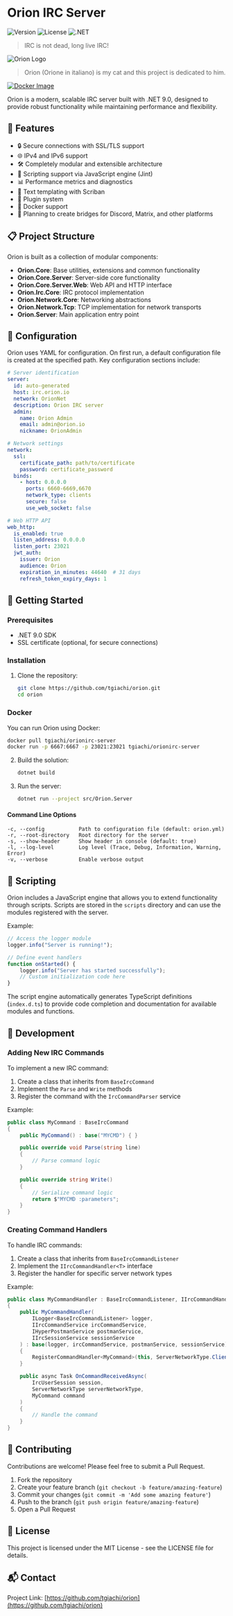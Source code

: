 # Orion IRC Server

![Version](https://img.shields.io/badge/version-0.1.0-blue)
![License](https://img.shields.io/badge/license-MIT-green)
![.NET](https://img.shields.io/badge/.NET-9.0-purple)

> IRC is not dead, long live IRC!

![Orion Logo](assets/orion_logo.png)
> Orion (Orione in italiano) is my cat and this project is dedicated to him.



[![Docker Image](https://img.shields.io/docker/v/tgiachi/orionircserver?label=docker&sort=date)](https://hub.docker.com/r/tgiachi/orionirc-server)

Orion is a modern, scalable IRC server built with .NET 9.0, designed to provide robust functionality while maintaining performance and flexibility.

## 🌟 Features

- 🔒 Secure connections with SSL/TLS support
- 🌐 IPv4 and IPv6 support
- 🛠️ Completely modular and extensible architecture
- 📝 Scripting support via JavaScript engine (Jint)
- 📊 Performance metrics and diagnostics
- 📜 Text templating with Scriban
- 🧩 Plugin system
- 🐳 Docker support
- 🌉 Planning to create bridges for Discord, Matrix, and other platforms

## 📋 Project Structure

Orion is built as a collection of modular components:

- **Orion.Core**: Base utilities, extensions and common functionality
- **Orion.Core.Server**: Server-side core functionality
- **Orion.Core.Server.Web**: Web API and HTTP interface
- **Orion.Irc.Core**: IRC protocol implementation
- **Orion.Network.Core**: Networking abstractions
- **Orion.Network.Tcp**: TCP implementation for network transports
- **Orion.Server**: Main application entry point

## 🔧 Configuration

Orion uses YAML for configuration. On first run, a default configuration file is created at the specified path. Key configuration sections include:

```yaml
# Server identification
server:
  id: auto-generated
  host: irc.orion.io
  network: OrionNet
  description: Orion IRC server
  admin:
    name: Orion Admin
    email: admin@orion.io
    nickname: OrionAdmin

# Network settings
network:
  ssl:
    certificate_path: path/to/certificate
    password: certificate_password
  binds:
    - host: 0.0.0.0
      ports: 6660-6669,6670
      network_type: clients
      secure: false
      use_web_socket: false

# Web HTTP API
web_http:
  is_enabled: true
  listen_address: 0.0.0.0
  listen_port: 23021
  jwt_auth:
    issuer: Orion
    audience: Orion
    expiration_in_minutes: 44640  # 31 days
    refresh_token_expiry_days: 1
```

## 🚀 Getting Started

### Prerequisites

- .NET 9.0 SDK
- SSL certificate (optional, for secure connections)

### Installation

1. Clone the repository:
   ```bash
   git clone https://github.com/tgiachi/orion.git
   cd orion
   ```

### Docker

You can run Orion using Docker:

```bash
docker pull tgiachi/orionirc-server
docker run -p 6667:6667 -p 23021:23021 tgiachi/orionirc-server
```

2. Build the solution:
   ```bash
   dotnet build
   ```

3. Run the server:
   ```bash
   dotnet run --project src/Orion.Server
   ```

#### Command Line Options

```
-c, --config           Path to configuration file (default: orion.yml)
-r, --root-directory   Root directory for the server
-s, --show-header      Show header in console (default: true)
-l, --log-level        Log level (Trace, Debug, Information, Warning, Error)
-v, --verbose          Enable verbose output
```

## 📝 Scripting

Orion includes a JavaScript engine that allows you to extend functionality through scripts. Scripts are stored in the `scripts` directory and can use the modules registered with the server.

Example:

```javascript
// Access the logger module
logger.info("Server is running!");

// Define event handlers
function onStarted() {
    logger.info("Server has started successfully");
    // Custom initialization code here
}
```

The script engine automatically generates TypeScript definitions (`index.d.ts`) to provide code completion and documentation for available modules and functions.

## 👷 Development

### Adding New IRC Commands

To implement a new IRC command:

1. Create a class that inherits from `BaseIrcCommand`
2. Implement the `Parse` and `Write` methods
3. Register the command with the `IrcCommandParser` service

Example:

```csharp
public class MyCommand : BaseIrcCommand
{
    public MyCommand() : base("MYCMD") { }

    public override void Parse(string line)
    {
        // Parse command logic
    }

    public override string Write()
    {
        // Serialize command logic
        return $"MYCMD :parameters";
    }
}
```

### Creating Command Handlers

To handle IRC commands:

1. Create a class that inherits from `BaseIrcCommandListener`
2. Implement the `IIrcCommandHandler<T>` interface
3. Register the handler for specific server network types

Example:

```csharp
public class MyCommandHandler : BaseIrcCommandListener, IIrcCommandHandler<MyCommand>
{
    public MyCommandHandler(
        ILogger<BaseIrcCommandListener> logger,
        IIrcCommandService ircCommandService,
        IHyperPostmanService postmanService,
        IIrcSessionService sessionService
    ) : base(logger, ircCommandService, postmanService, sessionService)
    {
        RegisterCommandHandler<MyCommand>(this, ServerNetworkType.Clients);
    }

    public async Task OnCommandReceivedAsync(
        IrcUserSession session,
        ServerNetworkType serverNetworkType,
        MyCommand command
    )
    {
        // Handle the command
    }
}
```



## 🤝 Contributing

Contributions are welcome! Please feel free to submit a Pull Request.

1. Fork the repository
2. Create your feature branch (`git checkout -b feature/amazing-feature`)
3. Commit your changes (`git commit -m 'Add some amazing feature'`)
4. Push to the branch (`git push origin feature/amazing-feature`)
5. Open a Pull Request

## 📄 License

This project is licensed under the MIT License - see the LICENSE file for details.

## 📬 Contact

Project Link: [https://github.com/tgiachi/orion](https://github.com/tgiachi/orion)
